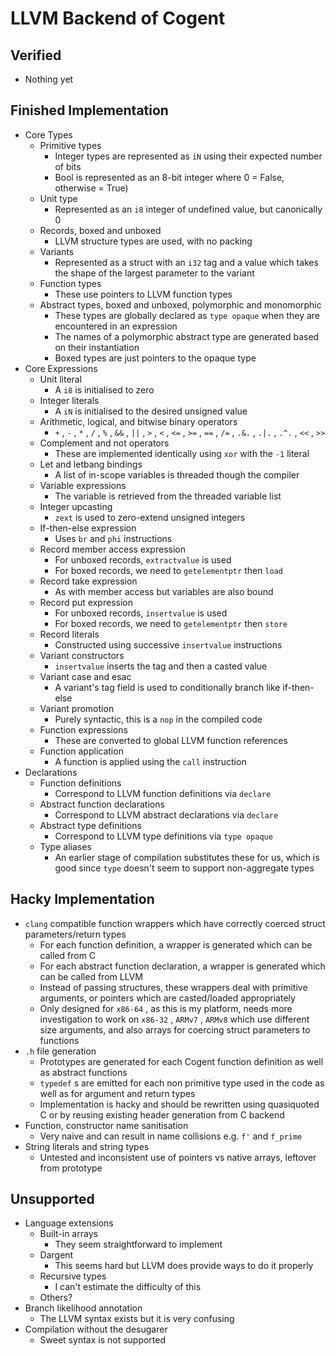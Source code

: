 # LLVM Backend of Cogent

## Verified

* Nothing yet

## Finished Implementation

* Core Types
    - Primitive types 
        - Integer types are represented as `iN` using their expected number of bits
        - Bool is represented as an 8-bit integer where 0 = False, otherwise = True)
    - Unit type
        - Represented as an `i8` integer of undefined value, but canonically 0
    - Records, boxed and unboxed
        - LLVM structure types are used, with no packing
    - Variants
        - Represented as a struct with an `i32` tag and a value which takes the shape of the largest parameter to the variant
    - Function types
        - These use pointers to LLVM function types
    - Abstract types, boxed and unboxed, polymorphic and monomorphic
        - These types are globally declared as `type opaque` when they are encountered in an expression
        - The names of a polymorphic abstract type are generated based on their instantiation
        - Boxed types are just pointers to the opaque type
* Core Expressions
    - Unit literal
        - A `i8` is initialised to zero
    - Integer literals
        - A `iN` is initialised to the desired unsigned value
    - Arithmetic, logical, and bitwise binary operators
        - `+` , `-` , `*` , `/` , `%` , `&&` , `||` , `>` , `<` , `<=` , `>=` , `==` , `/=` , `.&.` , `.|.` , `.^.` , `<<` , `>>`
    - Complement and not operators
        - These are implemented identically using `xor` with the `-1` literal
    - Let and letbang bindings
        - A list of in-scope variables is threaded though the compiler
    - Variable expressions
        - The variable is retrieved from the threaded variable list
    - Integer upcasting
        - `zext` is used to zero-extend unsigned integers
    - If-then-else expression
        - Uses `br` and `phi` instructions
    - Record member access expression
        - For unboxed records, `extractvalue` is used
        - For boxed records, we need to `getelementptr` then `load`
    - Record take expression
        - As with member access but variables are also bound
    - Record put expression
        - For unboxed records, `insertvalue` is used
        - For boxed records, we need to `getelementptr` then `store`
    - Record literals
        - Constructed using successive `insertvalue` instructions
    - Variant constructors
        - `insertvalue` inserts the tag and then a casted value
    - Variant case and esac
        - A variant's tag field is used to conditionally branch like if-then-else
    - Variant promotion
        - Purely syntactic, this is a `nop` in the compiled code
    - Function expressions
        - These are converted to global LLVM function references
    - Function application
        - A function is applied using the `call` instruction
* Declarations
    - Function definitions
        - Correspond to LLVM function definitions via `declare`
    - Abstract function declarations
        - Correspond to LLVM abstract declarations via `declare`
    - Abstract type definitions
        - Correspond to LLVM type definitions via `type opaque`
    - Type aliases
        - An earlier stage of compilation substitutes these for us, which is good since `type` doesn't seem to support non-aggregate types

## Hacky Implementation

* `clang` compatible function wrappers which have correctly coerced struct parameters/return types
    - For each function definition, a wrapper is generated which can be called from C
    - For each abstract function declaration, a wrapper is generated which can be called from LLVM
    - Instead of passing structures, these wrappers deal with primitive arguments, or pointers which are casted/loaded appropriately
    - Only designed for `x86-64` , as this is my platform, needs more investigation to work on `x86-32` , `ARMv7` , `ARMv8` which use different size arguments, and also arrays for coercing struct parameters to functions
* `.h` file generation
    - Prototypes are generated for each Cogent function definition as well as abstract functions
    - `typedef` s are emitted for each non primitive type used in the code as well as for argument and return types
    - Implementation is hacky and should be rewritten using quasiquoted C or by reusing existing header generation from C backend
* Function, constructor name sanitisation
    - Very naive and can result in name collisions e.g. `f'` and `f_prime`
* String literals and string types
    - Untested and inconsistent use of pointers vs native arrays, leftover from prototype

## Unsupported

* Language extensions 
    - Built-in arrays
        - They seem straightforward to implement
    - Dargent
        - This seems hard but LLVM does provide ways to do it properly
    - Recursive types
        - I can't estimate the difficulty of this
    - Others?
* Branch likelihood annotation
    - The LLVM syntax exists but it is very confusing
* Compilation without the desugarer
    - Sweet syntax is not supported
